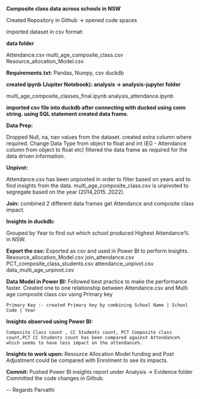 
**Composite class data across schools in NSW**

Created Repository in Github -> opened code spaces

imported dataset in csv format:

**data folder**

Attendance.csv
multi_age_composite_class.csv
Resource_allocation_Model.csv

**Requirements.txt:**
Pandas,
Numpy,
csv
duckdb

**created ipynb (Jupiter Notebook): 
analysis -> analysis-jupyter folder**

  multi_age_composite_classes_final.ipynb
  analysis_attendance.ipynb

**imported csv file into duckdb after connecting with ducked using conn string.
using SQL statement created data frame.**

**Data Prep:**

  Dropped Null, na, nan values from the dataset.
  created extra column where required.
  Change Data Type from object to float and int (EG - Attendance column from object to float etc)
  filtered the data frame as required for the data driven information.

**Unpivot:**

  Attendance.csv has been unpivoted in order to filter based on years and to find insights from the data.
  multi_age_composite_class.csv is unpivoted to segregate based on the year (2014,2015..2022).

**Join:**
  combined 2 different data frames get Attendance and composite class impact.

**Insights in duckdb:**
  
  Grouped by Year to find out which school produced Highest Attendance%  in NSW.

**Export the csv:**
  Exported as csv and used in Power BI to perform insights.
    Resource_allocation_Model.csv
    join_attendance.csv
    PCT_composite_class_students.csv
    attendance_unpivot.csv
    data_multi_age_unpivot.csv

**Data Model in Power BI:**
  Followed best practice to make the performance faster.
    Created one to one relationship between Attendance.csv and Multi age composite class csv using Primary key

    Primary Key :- created Primary key by combining School Name | School Code | Year

**Insights observed using Power BI:**

    Composite Class count , CC Students count, PCT Composite class count,PCT CC Students count has been compared against Attendance% which seems to have less impact on the attendance%.

**Insights to work upon:**
    Resource Allocation Model funding and Post Adjustment could be compared with Enrolment to see its impacts.

**Commit:**
  Pushed Power BI insights report under Analysis -> Evidence folder
  Committed the code changes in Github.











-- 
Regards
Parvathi
